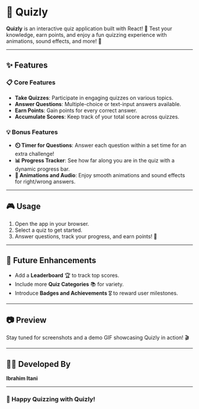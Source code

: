 # 🧠 Quizly  

**Quizly** is an interactive quiz application built with React! 🚀 Test your knowledge, earn points, and enjoy a fun quizzing experience with animations, sound effects, and more! 🎉  

---

## ✨ Features  

### 📋 Core Features  

- **Take Quizzes**: Participate in engaging quizzes on various topics.  
- **Answer Questions**: Multiple-choice or text-input answers available.  
- **Earn Points**: Gain points for every correct answer.  
- **Accumulate Scores**: Keep track of your total score across quizzes.  

### 💡 Bonus Features  

- **⏲️ Timer for Questions**: Answer each question within a set time for an extra challenge!  
- **📊 Progress Tracker**: See how far along you are in the quiz with a dynamic progress bar.  
- **🎵 Animations and Audio**: Enjoy smooth animations and sound effects for right/wrong answers.  

---

## 🎮 Usage  

1. Open the app in your browser.  
2. Select a quiz to get started.  
3. Answer questions, track your progress, and earn points! 🏅  

---

## 🌟 Future Enhancements  

- Add a **Leaderboard** 🏆 to track top scores.  
- Include more **Quiz Categories** 📚 for variety.  
- Introduce **Badges and Achievements** 🎖️ to reward user milestones.  

---

## 📷 Preview  

Stay tuned for screenshots and a demo GIF showcasing Quizly in action! 🎬  

---

## 👨‍💻 Developed By  

**Ibrahim Itani**  

---

### 🚀 Happy Quizzing with Quizly!  
